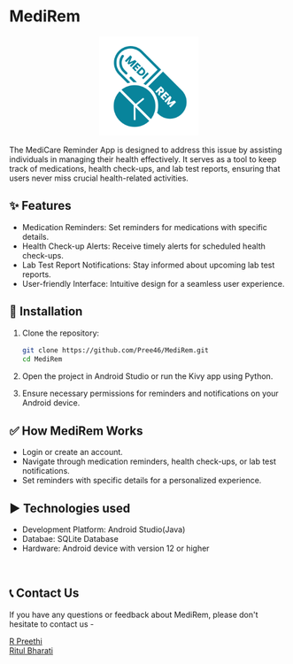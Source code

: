 # MediRem
<p align="center">
    <img alt = "MediRem Logo" src = "app/src/main/res/drawable/logo.png" height="180">
</p>

The MediCare Reminder App is designed to address this issue by assisting individuals in managing their health effectively. It serves as a tool to keep track of medications, health check-ups, and lab test reports, ensuring that users never miss crucial health-related activities.
## ✨ Features
- Medication Reminders: Set reminders for medications with specific details.
- Health Check-up Alerts: Receive timely alerts for scheduled health check-ups.
- Lab Test Report Notifications: Stay informed about upcoming lab test reports.
- User-friendly Interface: Intuitive design for a seamless user experience.


## 🤔 Installation
1. Clone the repository:
   ```bash
   git clone https://github.com/Pree46/MediRem.git
   cd MediRem
   ```
   
2. Open the project in Android Studio or run the Kivy app using Python.

3. Ensure necessary permissions for reminders and notifications on your Android device.

## ✅ How MediRem Works
- Login or create an account.
- Navigate through medication reminders, health check-ups, or lab test notifications.
- Set reminders with specific details for a personalized experience.



## ▶️ Technologies used
- Development Platform: Android Studio(Java)
- Databae: SQLite Database
- Hardware: Android device with version 12 or higher



<br>


## 📞 Contact Us
If you have any questions or feedback about MediRem, please don't hesitate to contact us - 
<br>

<a href="https://www.linkedin.com/in/r-preethi-09254724b/"> R Preethi </a> <br>
<a href="https://www.linkedin.com/in/ritul-bharati-59683224b"> Ritul Bharati </a> <br>
